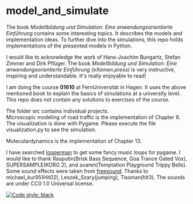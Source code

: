 # model_and_simulate

The book *Modellbildung und Simulation: Eine anwendungsorientierte Einführung* contains some interesting topics. It describes the models and implementation ideas. To further dive into the simulations, this repo holds implementations of the presented models in Python. 

I would like to acknowledge the work of Hans-Joachim Bungartz, Stefan Zimmer and Dirk Pflüger. The book *Modellbildung und Simulation: Eine anwendungsorientierte Einführung (eXamen.press)* is very instructive, inspiring and understandable. It's really enjoyable to read!

I am doing the course **01610** at FernUniversität in Hagen. It uses the above mentioned book to explain the basics of simulations at a university level. This repo does not contain any solutions to exercises of the course.

The folder src contains individual projects.  
Microscopic modeling of road traffic is the implementation of Chapter 8.  
The visualization is done with Pygame. Please execute the file visualization.py to see the simulation.

Moleculardynamics is the implementation of Chapter 13.  

I have searched [looperman](https://www.looperman.com/loops) to get some fancy music loops for pygame.
I would like to thank Rasputin(Brisk Bass Sequence, Goa Trance Gated Vox), SUPERSAMPLE(KORG 2),
and soaren(Temptation Playground Trippy Bells).
Some sound effects were taken from [freesound](https://freesound.org). Thanks to michael_kur95(Hit02),
Leszek_Szary(jumping), Tissman(hit3). The sounds are under CC0 1.0 Universal license.

[![Code style: black](https://img.shields.io/badge/code%20style-black-000000.svg)](https://github.com/psf/black)

